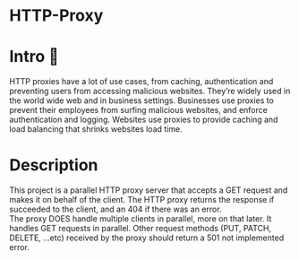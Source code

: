 # HTTP-Proxy
# Intro 🚪
HTTP proxies have a lot of use cases, from caching, authentication and preventing users from accessing malicious websites. They’re widely used in the world wide web and in business settings. Businesses use proxies to prevent their employees from surfing malicious websites, and enforce authentication and logging. Websites use proxies to provide caching and load balancing that shrinks websites load time. <br />
# Description
This project is a parallel HTTP proxy server that accepts a GET request and makes it on behalf of the client. The HTTP proxy returns the response if succeeded to the client, and an 404 if there was an error. <br />
The proxy DOES handle multiple clients in parallel, more on that later. It  handles GET requests in parallel.
Other request methods (PUT, PATCH, DELETE, ...etc) received by the proxy should return a 501 not implemented error. 

